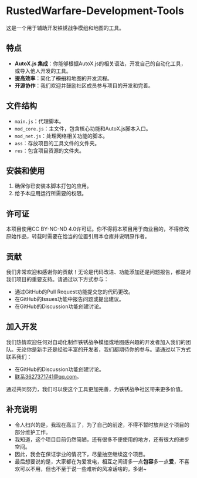 # RustedWarfare-Development-Tools

这是一个用于辅助开发铁锈战争模组和地图的工具。

## 特点

- **AutoX.js 集成**：你能够根据AutoX.js的相关语法，开发自己的自动化工具，或导入他人开发的工具。
- **提高效率**：简化了~~模组~~和地图的开发流程。
- **开源协作**：我们欢迎并鼓励社区成员参与项目的开发和完善。

## 文件结构

- `main.js`：代理脚本。
- `mod_core.js`：主文件，包含核心功能和AutoX.js脚本入口。
- `mod_net.js`：处理网络相关功能的脚本。
- `ass`：存放项目的工具文件的文件夹。
- `res`：包含项目资源的文件夹。

## 安装和使用

1. 确保你已安装本脚本打包的应用。
2. 给予本应用运行所需要的权限。

## 许可证

本项目使用CC BY-NC-ND 4.0许可证。你不得将本项目用于商业目的，不得修改原始作品，转载时需要在恰当的位置引用本仓库并说明原作者。

## 贡献

我们非常欢迎和感谢你的贡献！无论是代码改进、功能添加还是问题报告，都是对我们项目的重要支持。请通过以下方式参与：

- 通过GitHub的Pull Request功能提交您的代码更改。
- 在GitHub的Issues功能中报告问题或提出建议。
- 在GitHub的Discussion功能创建讨论。

## 加入开发

我们热情欢迎任何对自动化制作铁锈战争模组或地图感兴趣的开发者加入我们的团队。无论你是新手还是经验丰富的开发者，我们都期待你的参与。请通过以下方式联系我们：

- 在GitHub的Discussion功能创建讨论。
- 联系3627371741@qq.com。

通过共同努力，我们可以使这个工具更加完善，为铁锈战争社区带来更多价值。

## 补充说明

- 令人扫兴的是，我现在高三了，为了自己的前途，不得不暂时放弃这个项目的部分维护工作。
- 我知道，这个项目目前仍然简陋，还有很多不便使用的地方，还有很大的进步空间。
- 因此，我会在保证学业的情况下，尽量抽空继续这个项目。
- 最后想要说的是，大家都在为爱发电，相互之间请多一点**包容**多一点**爱**，不喜欢可以不用，但也不至于说一些难听的风凉话啥的，多谢~
